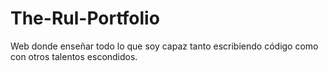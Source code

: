 # The-Rul-Portfolio
Web donde enseñar todo lo que soy capaz tanto escribiendo código como con otros talentos escondidos.
